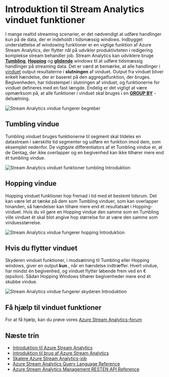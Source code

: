 <properties
    pageTitle="Introduktion til Stream Analytics vinduet funktioner | Microsoft Azure"
    description="Få mere at vide om de tre vindue funktioner i Stream Analytics (tumbling, hopping, hvis du flytter)."
    keywords="tumbling vindue, hvis du flytter vinduet hopping vindue"
    documentationCenter=""
    services="stream-analytics"
    authors="jeffstokes72"
    manager="jhubbard"
    editor="cgronlun"
/>

<tags
    ms.service="stream-analytics"
    ms.devlang="na"
    ms.topic="article"
    ms.tgt_pltfrm="na"
    ms.workload="data-services"
    ms.date="09/26/2016"
    ms.author="jeffstok"
/>


# <a name="introduction-to-stream-analytics-window-functions"></a>Introduktion til Stream Analytics vinduet funktioner

I mange realtid streaming scenarier, er det nødvendigt at udføre handlinger kun på de data, der er indeholdt i tidsmæssig windows. Indbygget understøttelse af windowing funktioner er en vigtige funktion af Azure Stream Analytics, der flytter nål på udvikler produktiviteten i redigering komplekse stream behandler job. Stream Analytics kan udviklere bruge [**Tumbling**](https://msdn.microsoft.com/library/dn835055.aspx), [**Hopping**](https://msdn.microsoft.com/library/dn835041.aspx) og [**glidende**](https://msdn.microsoft.com/library/dn835051.aspx) windows til at udføre tidsmæssig handlinger på streaming data. Det er værd at bemærke, at alle handlinger i [vinduet](https://msdn.microsoft.com/library/dn835019.aspx) output resultaterne i **slutningen** af vinduet. Output fra vinduet bliver enkelt hændelse, der er baseret på den aggregatfunktion, der bruges. Begivenheden, har tidsstempel i slutningen af vinduet, og funktionerne for vinduet defineres med en fast længde. Endelig er det vigtigt at være opmærksom på, at alle funktioner i vinduet skal bruges i en [**GROUP BY**](https://msdn.microsoft.com/library/dn835023.aspx) -delsætning.

![Stream Analytics vindue fungerer begreber](media/stream-analytics-window-functions/stream-analytics-window-functions-conceptual.png)

## <a name="tumbling-window"></a>Tumbling vindue

Tumbling vinduet bruges funktionerne til segment skal tildeles en datastream i særskilte tid segmenter og udføre en funktion imod dem, som eksemplet nedenfor. De vigtigste differentiators af et Tumbling vindue er, at de Gentag, der ikke overlapper og en begivenhed kan ikke tilhører mere end ét tumbling vindue.

![Stream Analytics vinduet funktioner tumbling Introduktion](media/stream-analytics-window-functions/stream-analytics-window-functions-tumbling-intro.png)

## <a name="hopping-window"></a>Hopping vindue

Hopping vinduet funktioner hop fremad i tid med et bestemt tidsrum. Det kan være let at tænke på dem som Tumbling vinduer, som kan overlapper hinanden, så hændelser kan tilhøre mere end ét resultatsæt i Hopping-vinduet. Hvis du vil gøre en Hopping vindue den samme som en Tumbling ville vinduet ét skal blot angive hop størrelse for at være den samme som vinduesstørrelse. 

![Stream Analytics vindue fungerer hopping Introduktion](media/stream-analytics-window-functions/stream-analytics-window-functions-hopping-intro.png)

## <a name="sliding-window"></a>Hvis du flytter vinduet

Skyderen vinduet funktioner, i modsætning til Tumbling eller Hopping windows, giver en output **kun** , når en hændelse indtræffer. Hvert vindue, har mindst én begivenhed, og vinduet flytter løbende frem ved en € (epsilon). Sådan Hopping Windows tilhører begivenheder mere end ét skubbe vindue.

![Stream Analytics vindue fungerer skyderen Introduktion](media/stream-analytics-window-functions/stream-analytics-window-functions-sliding-intro.png)

## <a name="getting-help-with-window-functions"></a>Få hjælp til vinduet funktioner

For at få hjælp, kan du prøve vores [Azure Stream Analytics-forum](https://social.msdn.microsoft.com/Forums/en-US/home?forum=AzureStreamAnalytics)

## <a name="next-steps"></a>Næste trin

- [Introduktion til Azure Stream Analytics](stream-analytics-introduction.md)
- [Introduktion til brug af Azure Stream Analytics](stream-analytics-get-started.md)
- [Skalere Azure Stream Analytics-job](stream-analytics-scale-jobs.md)
- [Azure Stream Analytics Query Language Reference](https://msdn.microsoft.com/library/azure/dn834998.aspx)
- [Azure Stream Analytics Management RESTEN API Reference](https://msdn.microsoft.com/library/azure/dn835031.aspx)
